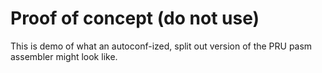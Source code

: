 # Proof of concept (do not use)

This is demo of what an autoconf-ized, split out version of the PRU pasm assembler might look like.
